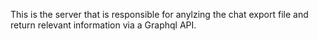 This is the server that is responsible for anylzing the chat export file and return relevant information via a Graphql API.

